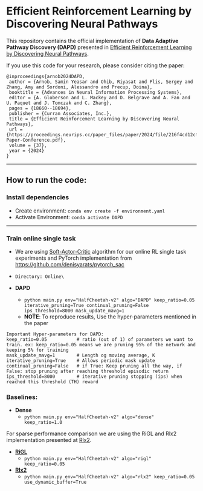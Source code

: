 # Efficient Reinforcement Learning by Discovering Neural Pathways


This repository contains the official implementation of **Data Adaptive Pathway Discovery (DAPD)** presented in [Efficient Reinforcement Learning by Discovering Neural Pathways](https://openreview.net/pdf?id=WEoOreP0n5).

If you use this code for your research, please consider citing the paper:

```
@inproceedings{arnob2024DAPD,
 author = {Arnob, Samin Yeasar and Ohib, Riyasat and Plis, Sergey and Zhang, Amy and Sordoni, Alessandro and Precup, Doina},
 booktitle = {Advances in Neural Information Processing Systems},
 editor = {A. Globerson and L. Mackey and D. Belgrave and A. Fan and U. Paquet and J. Tomczak and C. Zhang},
 pages = {18660--18694},
 publisher = {Curran Associates, Inc.},
 title = {Efficient Reinforcement Learning by Discovering Neural Pathways},
 url = {https://proceedings.neurips.cc/paper_files/paper/2024/file/216f4cd12cfd69d46770bb2b491ae24b-Paper-Conference.pdf},
 volume = {37},
 year = {2024}
}
```
---

## How to run the code:

### Install dependencies
* Create environment: `conda env create -f environment.yaml`
* Activate Environment: `conda activate DAPD`

---
### Train online single task
* We are using [Soft-Actor-Critic](https://arxiv.org/pdf/1801.01290) algorithm for our online RL single task experiments and PyTorch implementation from https://github.com/denisyarats/pytorch_sac

* `Directory: Online\`

* **DAPD**
  * `python main.py env="HalfCheetah-v2" algo="DAPD" keep_ratio=0.05 iterative_pruning=True continual_pruning=False ips_threshold=8000 mask_update_mavg=1`
  * **NOTE**: To reproduce results, Use the hyper-parameters mentioned in the paper
````
Important Hyper-parameters for DAPD:
keep_ratio=0.05           # ratio (out of 1) of parameters we want to train. ex: keep_ratio=0.05 means we are pruning 95% of the network and keeping 5% for training
mask_update_mavg=1        # Length og moving average, K
iterative_pruning=True    # Allows periodic mask update
continual_pruning=False   # if True: Keep pruning all the way, if False: stop pruning after reaching threshold episodic return
ips_threshold=8000        # iterative pruning stopping (ips) when reached this threshold (TH) reward
````

### Baselines:
* **Dense**
  * `python main.py env="HalfCheetah-v2" algo="dense"  keep_ratio=1.0`
  
For sparse performance comparison we are using the RiGL and Rlx2 implementation presented at [Rlx2](https://github.com/tyq1024/RLx2).

* **[RiGL](https://proceedings.mlr.press/v162/graesser22a/graesser22a.pdf)**
  * `python main.py env="HalfCheetah-v2" algo="rigl"  keep_ratio=0.05`
* **[Rlx2](https://arxiv.org/pdf/2205.15043)**
  * `python main.py env="HalfCheetah-v2" algo="rlx2" keep_ratio=0.05 use_dynamic_buffer=True`


